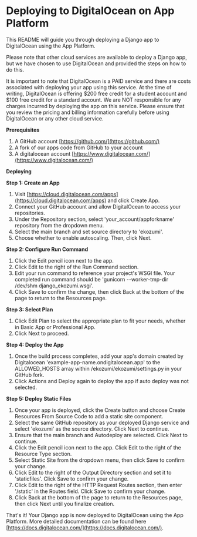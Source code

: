 # **Deploying to DigitalOcean on App Platform**

This README will guide you through deploying a Django app to DigitalOcean using the App Platform.

Please note that other cloud services are available to deploy a Django app, but we have chosen to use DigitalOcean and provided the steps on how to do this.

It is important to note that DigitalOcean is a PAID service and there are costs associated with deploying your app using this service. At the time of writing, DigitalOcean is offering $200 free credit for a student account and $100 free credit for a standard account. We are NOT responsible for any charges incurred by deploying the app on this service. Please ensure that you review the pricing and billing information carefully before using DigitalOcean or any other cloud service.

**Prerequisites**

1. A GitHub account [https://github.com/](https://github.com/)
2. A fork of our apps code from GitHub to your account
3. A digitalocean account [https://www.digitalocean.com/](https://www.digitalocean.com/)

**Deploying**

**Step 1: Create an App**

1. Visit [https://cloud.digitalocean.com/apps](https://cloud.digitalocean.com/apps) and click Create App.
2. Connect your GitHub account and allow DigitalOcean to access your repositories.
3. Under the Repository section, select 'your\_account/appforkname' repository from the dropdown menu.
4. Select the main branch and set source directory to 'ekozumi'.
5. Choose whether to enable autoscaling. Then, click Next.

**Step 2: Configure Run Command**

1. Click the Edit pencil icon next to the app.
2. Click Edit to the right of the Run Command section.
3. Edit your run command to reference your project's WSGI file. Your completed run command should be 'gunicorn --worker-tmp-dir /dev/shm django\_ekozumi.wsgi'.
4. Click Save to confirm the change, then click Back at the bottom of the page to return to the Resources page.

**Step 3: Select Plan**

1. Click Edit Plan to select the appropriate plan to fit your needs, whether in Basic App or Professional App.
2. Click Next to proceed.

**Step 4: Deploy the App**

1. Once the build process completes, add your app's domain created by Digitalocean 'example-app-name.ondigitalocean.app' to the ALLOWED\_HOSTS array within /ekozumi/ekozumi/settings.py in your GitHub fork.
2. Click Actions and Deploy again to deploy the app if auto deploy was not selected.

**Step 5: Deploy Static Files**

1. Once your app is deployed, click the Create button and choose Create Resources From Source Code to add a static site component.
2. Select the same GitHub repository as your deployed Django service and select 'ekozumi' as the source directory. Click Next to continue.
3. Ensure that the main branch and Autodeploy are selected. Click Next to continue.
4. Click the Edit pencil icon next to the app. Click Edit to the right of the Resource Type section.
5. Select Static Site from the dropdown menu, then click Save to confirm your change.
6. Click Edit to the right of the Output Directory section and set it to 'staticfiles'. Click Save to confirm your change.
7. Click Edit to the right of the HTTP Request Routes section, then enter '/static' in the Routes field. Click Save to confirm your change.
8. Click Back at the bottom of the page to return to the Resources page, then click Next until you finalize creation.

That's it! Your Django app is now deployed to DigitalOcean using the App Platform. More detailed documentation can be found here [https://docs.digitalocean.com/](https://docs.digitalocean.com/).
